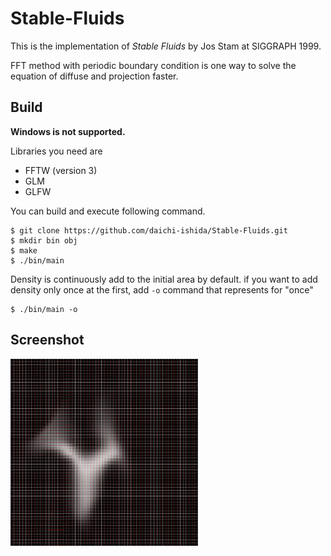 # Stable-Fluids
This is the implementation of *Stable Fluids* by Jos Stam at SIGGRAPH 1999.

FFT method with periodic boundary condition is one way to solve the equation of diffuse and projection faster.


## Build
**Windows is not supported.**

Libraries you need are
- FFTW (version 3)
- GLM
- GLFW

You can build and execute following command.

```shell
$ git clone https://github.com/daichi-ishida/Stable-Fluids.git
$ mkdir bin obj
$ make
$ ./bin/main
```

Density is continuously add to the initial area by default.
if you want to add density only once at the first, 
add `-o` command that represents for "once"

```shell
$ ./bin/main -o
```

## Screenshot

![Screenshot](output/Screenshot.png)